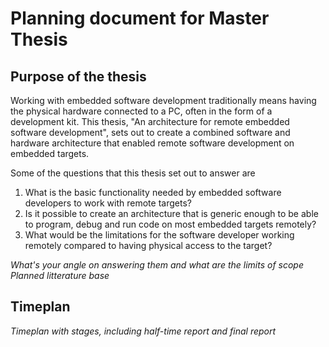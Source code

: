Planning document for Master Thesis
===================================

Purpose of the thesis
---------------------
Working with embedded software development traditionally means having the physical hardware connected to a PC, often in the form of a development kit. This thesis, "An architecture for remote embedded software development", sets out to create a combined software and hardware architecture that enabled remote software development on embedded targets.

Some of the questions that this thesis set out to answer are
1. What is the basic functionality needed by embedded software developers to work with remote targets? 
2. Is it possible to create an architecture that is generic enough to be able to program, debug and run code on most embedded targets remotely?
3. What would be the limitations for the software developer working remotely compared to having physical access to the target?

*What's your angle on answering them and what are the limits of scope*
*Planned litterature base*

Timeplan
--------

*Timeplan with stages, including half-time report and final report*

